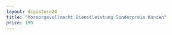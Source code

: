 ```yaml
---
layout: digistore24
title: "Vorsorgevollmacht Dienstleistung Sonderpreis Kunden"
price: 199
---
```


